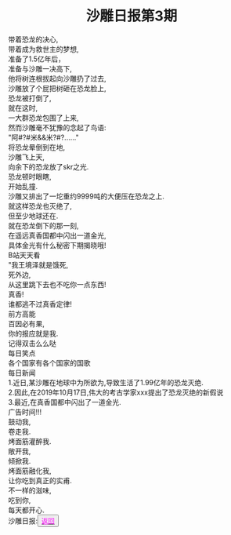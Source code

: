 <html>
	<head>
		<title>沙雕日报</title>
		 <style type="text/css">
			<!--
				.red{color:#FF0000}
				.green{color:#00FF00}
				.purple{color: #FF00FF}
			-->
		</style>
	</head>
	<body>
		<div><h1><center>沙雕日报第3期</center></h1>
	<div>
		带着恐龙的决心,<br>
		带着成为救世主的梦想,<br>
		准备了1.5亿年后，<br>
		准备与沙雕一决高下,<br>
		他将树连根拔起向沙雕扔了过去,<br>
		沙雕放了个屁把树砸在恐龙脸上,<br>
		恐龙被打倒了,<br>
		就在这时,<br>
		一大群恐龙包围了上来,<br>
		然而沙雕毫不犹豫的念起了鸟语:<br>
		"阿#?#米&&米?#?......"<br>
	        将恐龙晕倒到在地,<br>
		沙雕飞上天,<br>
		向余下的恐龙放了skr之光.<br>
		恐龙顿时眼瞎,<br>
		开始乱撞.<br>
		沙雕又排出了一坨重约9999吨的大便压在恐龙之上.<br>
		就这样恐龙也灭绝了,<br>
		但至少地球还在.<br>
		就在恐龙倒下的那一刻,<br>
		在遥远真香国都中闪出一道金光,<br>
		具体金光有什么秘密下期揭晓哦!<br>
		B站天天看<br>
		"我王境泽就是饿死,<br>
		死外边,<br>
		从这里跳下去也不吃你一点东西!<br>
		真香!<br>
		谁都逃不过真香定律!<br>
		前方高能<br>
		百因必有果,<br>
		你的报应就是我.<br>
		记得双击么么哒<br>
		每日笑点<br>
		各个国家有各个国家的国歌<br>
		每日新闻<br>
		1.近日,某沙雕在地球中为所欲为,导致生活了1.99亿年的恐龙灭绝.<br>
		2.因此,在2019年10月17日,伟大的考古学家xxx提出了恐龙灭绝的新假说<br>
		3.最近,在真香国都中闪出了一道金光.<br>
		广告时间!!!<br>
		鼓动我,<br>
		卷走我.<br>
		烤面筋灌醉我.<br>
		敞开我,<br>
		倾掀我.<br>
		烤面筋融化我,<br>
		让你吃到真正的实甫.<br>
		不一样的滋味,<br>
		吃到你,<br>
		每天都开心.<br>
	</div>
			<div>沙雕日报:<button title="back"><a href="https://zhouningyuan1234.github.io/yyy-Sand-sculpture-daily/"><span class="purple">返回</span></a></button></div>
	</body>
</html>
